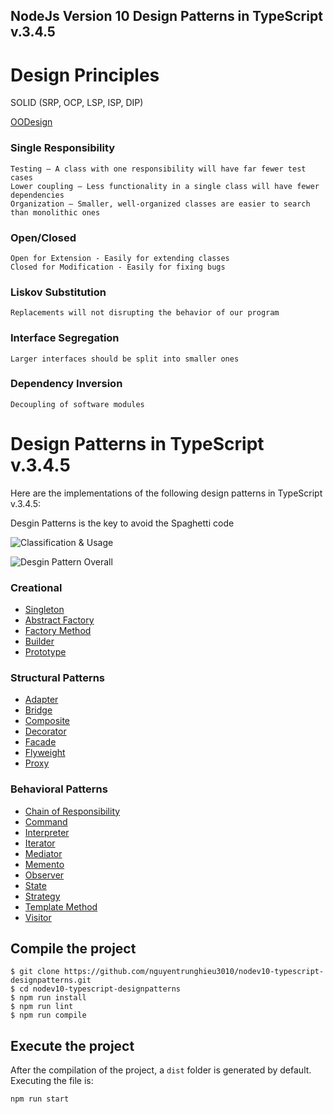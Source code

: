 
## NodeJs Version 10 Design Patterns in TypeScript v.3.4.5
# Design Principles #

SOLID (SRP, OCP, LSP, ISP, DIP)

[OODesign](https://www.oodesign.com/)

### Single Responsibility ###
    Testing – A class with one responsibility will have far fewer test cases
    Lower coupling – Less functionality in a single class will have fewer dependencies
    Organization – Smaller, well-organized classes are easier to search than monolithic ones
### Open/Closed ###
    Open for Extension - Easily for extending classes
    Closed for Modification - Easily for fixing bugs
### Liskov Substitution ###
    Replacements will not disrupting the behavior of our program
### Interface Segregation ###
    Larger interfaces should be split into smaller ones
### Dependency Inversion ###
    Decoupling of software modules

# Design Patterns in TypeScript v.3.4.5 #

Here are the implementations of the following design patterns in TypeScript v.3.4.5:

Desgin Patterns is the key to avoid the Spaghetti code

![Classification & Usage](http://webfuse.in/wp-content/uploads/2017/06/DESIGN-PATTERNS-WEBFUSE-4.png)


![Desgin Pattern Overall](https://4.bp.blogspot.com/-Mrv55XLP0y4/WwwaPGRIunI/AAAAAAAACV8/s3JTDambNs82GpY0_ZiITuqOrQy5ilG9QCLcBGAs/s1600/gof-design-pattern-category-diagram.PNG)

### Creational ###

* [Singleton](https://github.com/nguyentrunghieu3010/nodev10-typescript-designpatterns/tree/master/src/creational/singleton)
* [Abstract Factory](https://github.com/nguyentrunghieu3010/nodev10-typescript-designpatterns/tree/master/src/creational/abstract_factory)
* [Factory Method](https://github.com/nguyentrunghieu3010/nodev10-typescript-designpatterns/tree/master/src/creational/factory)
* [Builder](https://github.com/nguyentrunghieu3010/nodev10-typescript-designpatterns/tree/master/src/creational/builder)
* [Prototype](https://github.com/nguyentrunghieu3010/nodev10-typescript-designpatterns/tree/master/src/creational/prototype)


### Structural Patterns ###

* [Adapter](https://github.com/nguyentrunghieu3010/nodev10-typescript-designpatterns/tree/master/src/structural/adapter)
* [Bridge](https://github.com/nguyentrunghieu3010/nodev10-typescript-designpatterns/tree/master/src/structural/bridge)
* [Composite](https://github.com/nguyentrunghieu3010/nodev10-typescript-designpatterns/tree/master/src/singleton)
* [Decorator](https://github.com/nguyentrunghieu3010/nodev10-typescript-designpatterns/tree/master/src/singleton)
* [Facade](https://github.com/nguyentrunghieu3010/nodev10-typescript-designpatterns/tree/master/src/singleton)
* [Flyweight](https://github.com/nguyentrunghieu3010/nodev10-typescript-designpatterns/tree/master/src/singleton)
* [Proxy](https://github.com/nguyentrunghieu3010/nodev10-typescript-designpatterns/tree/master/src/singleton)


### Behavioral Patterns ###

* [Chain of Responsibility](https://github.com/nguyentrunghieu3010/nodev10-typescript-designpatterns/tree/master/src/singleton)
* [Command](https://github.com/nguyentrunghieu3010/nodev10-typescript-designpatterns/tree/master/src/singleton)
* [Interpreter](https://github.com/nguyentrunghieu3010/nodev10-typescript-designpatterns/tree/master/src/singleton)
* [Iterator](https://github.com/nguyentrunghieu3010/nodev10-typescript-designpatterns/tree/master/src/singleton)
* [Mediator](https://github.com/nguyentrunghieu3010/nodev10-typescript-designpatterns/tree/master/src/singleton)
* [Memento](https://github.com/nguyentrunghieu3010/nodev10-typescript-designpatterns/tree/master/src/singleton)
* [Observer](https://github.com/nguyentrunghieu3010/nodev10-typescript-designpatterns/tree/master/src/singleton)
* [State](https://github.com/nguyentrunghieu3010/nodev10-typescript-designpatterns/tree/master/src/singleton)
* [Strategy](https://github.com/nguyentrunghieu3010/nodev10-typescript-designpatterns/tree/master/src/singleton)
* [Template Method](https://github.com/nguyentrunghieu3010/nodev10-typescript-designpatterns/tree/master/src/singleton)
* [Visitor](https://github.com/nguyentrunghieu3010/nodev10-typescript-designpatterns/tree/master/src/singleton)

## Compile the project

```
$ git clone https://github.com/nguyentrunghieu3010/nodev10-typescript-designpatterns.git
$ cd nodev10-typescript-designpatterns
$ npm run install
$ npm run lint
$ npm run compile
```

## Execute the project

After the compilation of the project, a `dist` folder is generated by default.
Executing the file is:

```
npm run start
```
